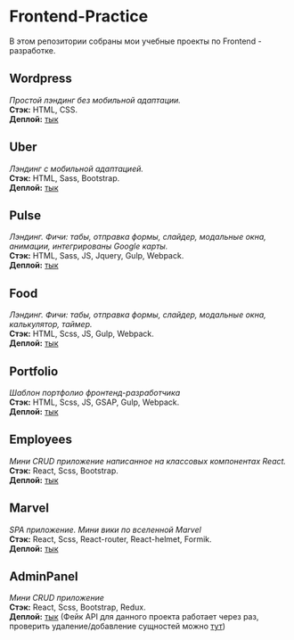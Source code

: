 # Frontend-Practice
В этом репозитории собраны мои учебные проекты по Frontend - разработке.

## Wordpress
*Простой лэндинг без мобильной адаптации.*  
**Стэк:** HTML, CSS.  
**Деплой:** [тык](https://b1ackmambax.github.io/Frontend-Practice/Wordpress/)

## Uber
*Лэндинг с мобильной адаптацией.*  
**Стэк:** HTML, Sass, Bootstrap.  
**Деплой:** [тык](https://b1ackmambax.github.io/Frontend-Practice/Uber/)

## Pulse
*Лэндинг. Фичи: табы, отправка формы, слайдер, модальные окна, анимации, интегрированы Google карты.*  
**Стэк:** HTML, Sass, JS, Jquery, Gulp, Webpack.  
**Деплой:** [тык](https://b1ackmambax.github.io/Frontend-Practice/Pulse/dist)

## Food
*Лэндинг. Фичи: табы, отправка формы, слайдер, модальные окна, калькулятор, таймер.*  
**Стэк:** HTML, Sсss, JS, Gulp, Webpack.  
**Деплой:** [тык](https://b1ackmambax.github.io/Frontend-Practice/Food/dist)

## Portfolio
*Шаблон портфолио фронтенд-разработчика*  
**Стэк:** HTML, Scss, JS, GSAP, Gulp, Webpack.  
**Деплой:** [тык](https://b1ackmambax.github.io/Frontend-Practice/Portfolio/dist)

## Employees
*Мини CRUD приложение написанное на классовых компонентах React.*  
**Стэк:** React, Scss, Bootstrap.  
**Деплой:** [тык](https://employees-orcin.vercel.app)

## Marvel
*SPA приложение. Мини вики по вселенной Marvel*  
**Стэк:** React, Scss, React-router, React-helmet, Formik.  
**Деплой:** [тык](https://marvel-puq2h63tp-b1ackmambax.vercel.app)

## AdminPanel
*Мини CRUD приложение*  
**Стэк:** React, Scss, Bootstrap, Redux.  
**Деплой:** [тык](https://frontend-practice-vert.vercel.app) (Фейк API для данного проекта работает через раз, проверить удаление/добавление сущностей можно [тут](https://vercel.com/b1ackmambax/dashboard-fakeapi))
